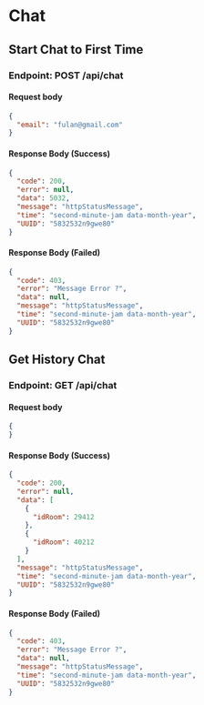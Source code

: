 # Chat

## Start Chat to First Time

### Endpoint: POST /api/chat

#### Request body

```json
{
  "email": "fulan@gmail.com"
}
```

#### Response Body (Success)

```json
{
  "code": 200,
  "error": null,
  "data": 5032,
  "message": "httpStatusMessage",
  "time": "second-minute-jam data-month-year",
  "UUID": "5832532n9gwe80"
}
```

#### Response Body (Failed)

```json
{
  "code": 403,
  "error": "Message Error ?",
  "data": null,
  "message": "httpStatusMessage",
  "time": "second-minute-jam data-month-year",
  "UUID": "5832532n9gwe80"
}
```

## Get History Chat

### Endpoint: GET /api/chat

#### Request body

```json
{
}
```

#### Response Body (Success)

```json
{
  "code": 200,
  "error": null,
  "data": [
    {
      "idRoom": 29412
    },
    {
      "idRoom": 40212
    }
  ],
  "message": "httpStatusMessage",
  "time": "second-minute-jam data-month-year",
  "UUID": "5832532n9gwe80"
}
```

#### Response Body (Failed)

```json
{
  "code": 403,
  "error": "Message Error ?",
  "data": null,
  "message": "httpStatusMessage",
  "time": "second-minute-jam data-month-year",
  "UUID": "5832532n9gwe80"
}
```

